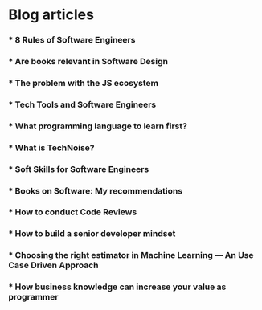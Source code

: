 # Blog articles

### * 8 Rules of Software Engineers

### * Are books relevant in Software Design

### * The problem with the JS ecosystem

### * Tech Tools and Software Engineers

### * What programming language to learn first?

### * What is TechNoise?

### * Soft Skills for Software Engineers

### * Books on Software: My recommendations

### * How to conduct Code Reviews

### * How to build a senior developer mindset

### * Choosing the right estimator in Machine Learning — An Use Case Driven Approach

### * How business knowledge can increase your value as programmer
